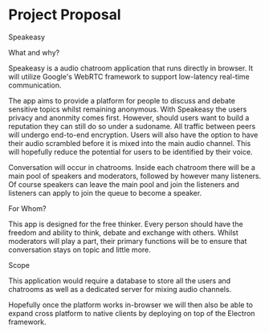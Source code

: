 # Project Proposal 

Speakeasy

What and why?

Speakeasy is a audio chatroom application that runs directly in browser. It will utilize Google's WebRTC framework to support low-latency real-time communication. 

The app aims to provide a platform for people to discuss and debate sensitive topics whilst remaining anonymous. With Speakeasy the users privacy and anonmity comes first. However, should users want to build a reputation they can still do so under a sudoname. All traffic between peers will undergo end-to-end encryption. Users will also have the option to have their audio scrambled before it is mixed into the main audio channel. This will hopefully reduce the potential for users to be identified by their voice.

Conversation will occur in chatrooms. Inside each chatroom there will be a main pool of speakers and moderators, followed by however many listeners. Of course speakers can leave the main pool and join the listeners and listeners can apply to join the queue to become a speaker. 

For Whom? 

This app is designed for the free thinker. Every person should have the freedom and ability to think, debate and exchange with others. Whilst moderators will play a part, their primary functions will be to ensure that conversation stays on topic and little more. 

Scope 

This application would require a database to store all the users and chatrooms as well as a dedicated server for mixing audio channels. 

Hopefully once the platform works in-browser we will then also be able to expand cross platform to native clients by deploying on top of the Electron framework. 




